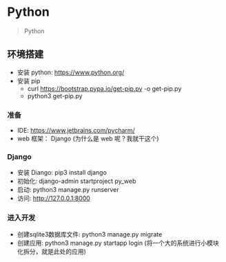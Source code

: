 # Python

> Python

## 环境搭建

- 安装 python: https://www.python.org/
- 安装 pip
  - curl https://bootstrap.pypa.io/get-pip.py -o get-pip.py
  - python3 get-pip.py

### 准备
- IDE: https://www.jetbrains.com/pycharm/
- web 框架： Django (为什么是 web 呢？我就干这个)

### Django
- 安装 Diango: pip3 install django
- 初始化: django-admin startproject py_web
- 启动: python3 manage.py runserver
- 访问: http://127.0.0.1:8000

### 进入开发
- 创建sqlite3数据库文件: python3 manage.py migrate 
- 创建应用: python3 manage.py startapp login (将一个大的系统进行小模块化拆分，就是此处的应用)